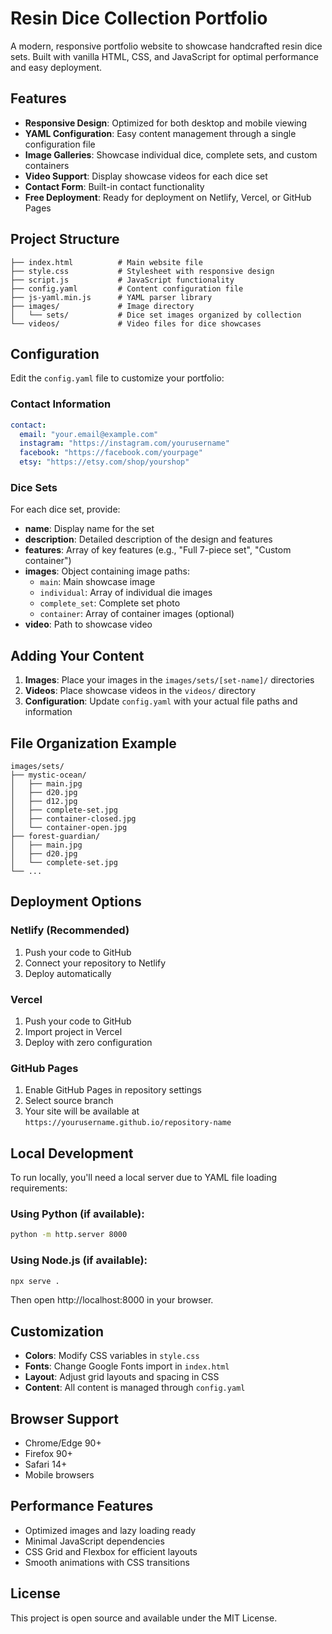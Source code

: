# Resin Dice Collection Portfolio

A modern, responsive portfolio website to showcase handcrafted resin dice sets. Built with vanilla HTML, CSS, and JavaScript for optimal performance and easy deployment.

## Features

- **Responsive Design**: Optimized for both desktop and mobile viewing
- **YAML Configuration**: Easy content management through a single configuration file
- **Image Galleries**: Showcase individual dice, complete sets, and custom containers
- **Video Support**: Display showcase videos for each dice set
- **Contact Form**: Built-in contact functionality
- **Free Deployment**: Ready for deployment on Netlify, Vercel, or GitHub Pages

## Project Structure

```
├── index.html          # Main website file
├── style.css           # Stylesheet with responsive design
├── script.js           # JavaScript functionality
├── config.yaml         # Content configuration file
├── js-yaml.min.js      # YAML parser library
├── images/             # Image directory
│   └── sets/           # Dice set images organized by collection
└── videos/             # Video files for dice showcases
```

## Configuration

Edit the `config.yaml` file to customize your portfolio:

### Contact Information
```yaml
contact:
  email: "your.email@example.com"
  instagram: "https://instagram.com/yourusername"
  facebook: "https://facebook.com/yourpage"
  etsy: "https://etsy.com/shop/yourshop"
```

### Dice Sets
For each dice set, provide:
- **name**: Display name for the set
- **description**: Detailed description of the design and features
- **features**: Array of key features (e.g., "Full 7-piece set", "Custom container")
- **images**: Object containing image paths:
  - `main`: Main showcase image
  - `individual`: Array of individual die images
  - `complete_set`: Complete set photo
  - `container`: Array of container images (optional)
- **video**: Path to showcase video

## Adding Your Content

1. **Images**: Place your images in the `images/sets/[set-name]/` directories
2. **Videos**: Place showcase videos in the `videos/` directory
3. **Configuration**: Update `config.yaml` with your actual file paths and information

## File Organization Example

```
images/sets/
├── mystic-ocean/
│   ├── main.jpg
│   ├── d20.jpg
│   ├── d12.jpg
│   ├── complete-set.jpg
│   ├── container-closed.jpg
│   └── container-open.jpg
├── forest-guardian/
│   ├── main.jpg
│   ├── d20.jpg
│   └── complete-set.jpg
└── ...
```

## Deployment Options

### Netlify (Recommended)
1. Push your code to GitHub
2. Connect your repository to Netlify
3. Deploy automatically

### Vercel
1. Push your code to GitHub
2. Import project in Vercel
3. Deploy with zero configuration

### GitHub Pages
1. Enable GitHub Pages in repository settings
2. Select source branch
3. Your site will be available at `https://yourusername.github.io/repository-name`

## Local Development

To run locally, you'll need a local server due to YAML file loading requirements:

### Using Python (if available):
```bash
python -m http.server 8000
```

### Using Node.js (if available):
```bash
npx serve .
```

Then open http://localhost:8000 in your browser.

## Customization

- **Colors**: Modify CSS variables in `style.css`
- **Fonts**: Change Google Fonts import in `index.html`
- **Layout**: Adjust grid layouts and spacing in CSS
- **Content**: All content is managed through `config.yaml`

## Browser Support

- Chrome/Edge 90+
- Firefox 90+
- Safari 14+
- Mobile browsers

## Performance Features

- Optimized images and lazy loading ready
- Minimal JavaScript dependencies
- CSS Grid and Flexbox for efficient layouts
- Smooth animations with CSS transitions

## License

This project is open source and available under the MIT License.
